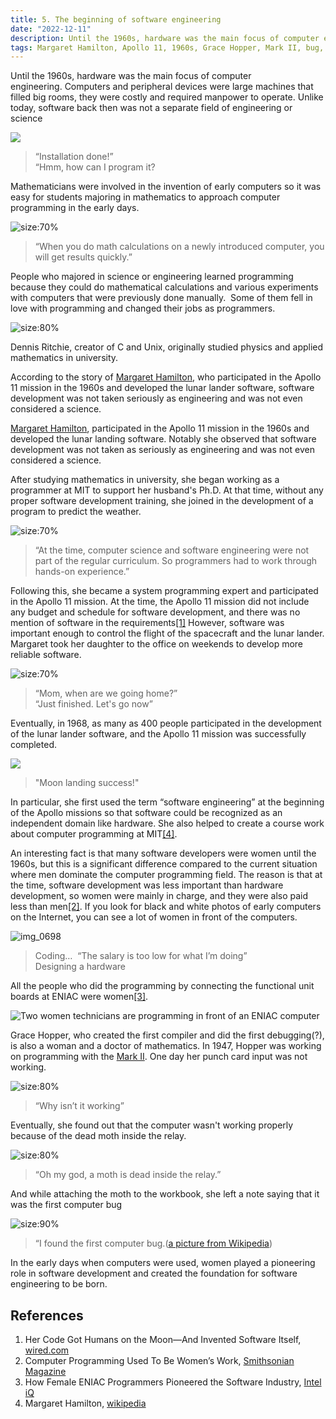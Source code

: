 ```yaml
---
title: 5. The beginning of software engineering
date: "2022-12-11"
description: Until the 1960s, hardware was the main focus of computer engineering... 
tags: Margaret Hamilton, Apollo 11, 1960s, Grace Hopper, Mark II, bug, women
---
```


Until the 1960s, hardware was the main focus of computer engineering. Computers and peripheral devices were large machines that filled big rooms, they were costly and required manpower to operate. Unlike today, software back then was not a separate field of engineering or science

![](images/image10.png)
> “Installation done!” \
> “Hmm, how can I program it?

Mathematicians were involved in the invention of early computers so it was easy for students majoring in mathematics to approach computer programming in the early days.

![](images/image8.png "size:70%")
> “When you do math calculations on a newly introduced computer, you will get results quickly.”

People who majored in science or engineering learned programming because they could do mathematical calculations and various experiments with computers that were previously done manually.  Some of them fell in love with programming and changed their jobs as programmers.

![](images/image2.png "size:80%")

Dennis Ritchie, creator of C and Unix, originally studied physics and applied mathematics in university.

According to the story of [Margaret Hamilton](https://www.google.com/url?q=https://en.wikipedia.org/wiki/Margaret_Hamilton_\(software_engineer\)\&sa=D\&source=editors\&ust=1711344782241302\&usg=AOvVaw0bBc1TYrN-WqSclV4FS9H8), who participated in the Apollo 11 mission in the 1960s and developed the lunar lander software, software development was not taken seriously as engineering and was not even considered a science.

[Margaret Hamilton](https://www.google.com/url?q=https://en.wikipedia.org/wiki/Margaret_Hamilton_\(software_engineer\)\&sa=D\&source=editors\&ust=1711344782241610\&usg=AOvVaw0RDR6qlOSVo4LMEctuVd0y), participated in the Apollo 11 mission in the 1960s and developed the lunar landing software. Notably she observed that software development was not taken as seriously as engineering and was not even considered a science.

After studying mathematics in university, she began working as a programmer at MIT to support her husband's Ph.D. At that time, without any proper software development training, she joined in the development of a program to predict the weather.

![](images/image5.png "size:70%")
> “At the time, computer science and software engineering were not part of the regular curriculum. So programmers had to work through hands-on experience.”

Following this, she became a system programming expert and participated in the Apollo 11 mission. At the time, the Apollo 11 mission did not include any budget and schedule for software development, and there was no mention of software in the requirements[&lbrack;1&rbrack;][1] However, software was important enough to control the flight of the spacecraft and the lunar lander. Margaret took her daughter to the office on weekends to develop more reliable software.

![](images/image7.png "size:70%")
> “Mom, when are we going home?” \
> “Just finished. Let's go now”

Eventually, in 1968, as many as 400 people participated in the development of the lunar lander software, and the Apollo 11 mission was successfully completed.

![](images/image4.png)
> "Moon landing success!"

In particular, she first used the term “software engineering” at the beginning of the Apollo missions so that software could be recognized as an independent domain like hardware. She also helped to create a course work about computer programming at MIT[&lbrack;4&rbrack;][4].

An interesting fact is that many software developers were women until the 1960s, but this is a significant difference compared to the current situation where men dominate the computer programming field. The reason is that at the time, software development was less important than hardware development, so women were mainly in charge, and they were also paid less than men[&lbrack;2&rbrack;][2]. If you look for black and white photos of early computers on the Internet, you can see a lot of women in front of the computers.

![img\_0698](images/image1.png)
> Coding…  “The salary is too low for what I’m doing” \
> Designing a hardware

All the people who did the programming by connecting the functional unit boards at ENIAC were women[&lbrack;3&rbrack;][3].

![Two women technicians are programming in front of an ENIAC computer](images/image11.png "size:80%")

Grace Hopper, who created the first compiler and did the first debugging(?), is also a woman and a doctor of mathematics. In 1947, Hopper was working on programming with the [Mark II](https://www.google.com/url?q=https://en.wikipedia.org/wiki/Harvard_Mark_II\&sa=D\&source=editors\&ust=1711344782243847\&usg=AOvVaw3ByDRjzRpDHS4Qzy0FXlUZ). One day her punch card input was not working.

![](images/image3.png "size:80%")
> “Why isn’t it working”

Eventually, she found out that the computer wasn't working properly because of the dead moth inside the relay.

![](images/image9.png "size:80%")
> “Oh my god, a moth is dead inside the relay.”

And while attaching the moth to the workbook, she left a note saying that it was the first computer bug

![](images/image6.png "size:90%")
> “I found the first computer bug.([a picture from Wikipedia](https://en.wikipedia.org/wiki/Harvard_Mark_II%23/media/File:First_Computer_Bug,_1945.jpg))

In the early days when computers were used, women played a pioneering role in software development and created the foundation for software engineering to be born.

## References

1. Her Code Got Humans on the Moon—And Invented Software Itself, [wired.com](https://www.wired.com/2015/10/margaret-hamilton-nasa-apollo/)
2. Computer Programming Used To Be Women’s Work, [Smithsonian Magazine](http://www.smithsonianmag.com/smart-news/computer-programming-used-to-be-womens-work-718061/)
3. How Female ENIAC Programmers Pioneered the Software Industry, [Intel iQ](https://web.archive.org/web/20160716023848/https://iq.intel.com/how-female-eniac-programmers-pioneered-the-software-industry/)
4. Margaret Hamilton, [wikipedia](https://en.wikipedia.org/wiki/Margaret\_Hamilton\_(scientist))

[1]: https://www.wired.com/2015/10/margaret-hamilton-nasa-apollo/ "Her Code Got Humans on the Moon—And Invented Software Itself, wired.com"
[2]: http://www.smithsonianmag.com/smart-news/computer-programming-used-to-be-womens-work-718061/ "Computer Programming Used To Be Women’s Work, Smithsonian Magazine"
[3]: https://web.archive.org/web/20160716023848/https://iq.intel.com/how-female-eniac-programmers-pioneered-the-software-industry/ "How Female ENIAC Programmers Pioneered the Software Industry, Intel iQ"
[4]: https://en.wikipedia.org/wiki/Margaret\_Hamilton\_(scientist) "Margaret Hamilton, wikipedia"